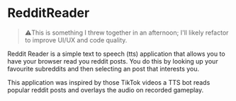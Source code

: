 # RedditReader
> ⚠️This is something I threw together in an afternoon; I'll likely refactor to improve UI/UX and code quality.

Reddit Reader is a simple text to speech (tts) application that allows you to have your browser read you reddit posts. You do this by looking up your favourite subreddits and then selecting an post that interests you. 

This application was inspired by those TikTok videos a TTS bot reads popular reddit posts and overlays the audio on recorded gameplay. 

